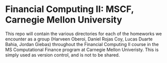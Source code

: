 # Financial Computing II: MSCF, Carnegie Mellon University
This repo will contain the various directories for each of the homeworks we encounter as a group (Harveen Oberoi, Daniel Rojas Coy, Lucas Duarte Bahia, Jordan Giebas) throughout the Financial Computing II course in the MS Computational Finance program at Carnegie Mellon Univeristy. This is simply used as version control, and is not to be shared.
